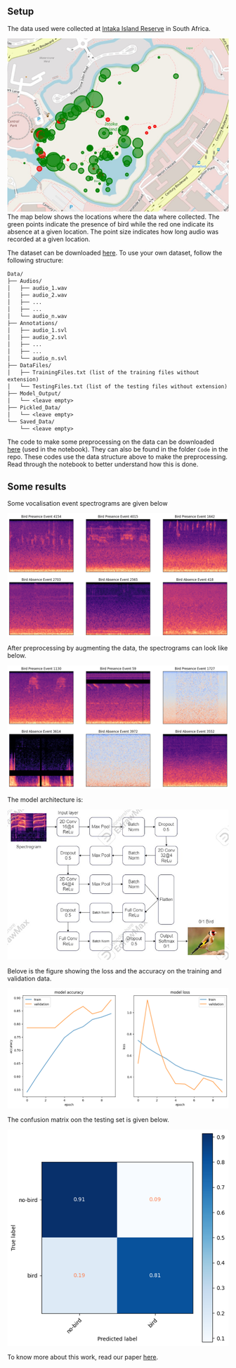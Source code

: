 ## Setup

The data used were collected at [Intaka Island Reserve](https://intaka.co.za/) in South Africa.

![Location](./README%20img/data-collect-point.jpeg)
The map below shows the locations where the data where collected. The green points indicate the presence of bird while the red one indicate its absence at a given location. The point size indicates how long audio was recorded at a given location.

The dataset can be downloaded [here](https://drive.google.com/file/d/15m8Y1REw0pbPHfnfSH7mAMXToXcuFM6l/view?usp=sharing). To use your own dataset, follow the following structure:

```
Data/
├── Audios/
│   ├── audio_1.wav
│   ├── audio_2.wav
│   ├── ...
│   ├── ...
│   └── audio_n.wav
├── Annotations/
│   ├── audio_1.svl
│   ├── audio_2.svl
│   ├── ...
│   ├── ...
│   └── audio_n.svl
├── DataFiles/
│   ├── TrainingFiles.txt (list of the training files without extension)
│   └── TestingFiles.txt (list of the testing files without extension)
├── Model_Output/
│   └── <leave empty>
├── Pickled_Data/
│   └── <leave empty>
└── Saved_Data/
    └── <leave empty>
```

The code to make some preprocessing on the data can be downloaded [here](https://drive.google.com/file/d/1LgZoFzkT5g-MLb7uZMu0lOBk1unYPmW4/view?usp=sharing) (used in the notebook). They can also be found in the folder `Code` in the repo. These codes use the data structure above to make the preprocessing. Read through the notebook to better understand how this is done.

## Some results

Some vocalisation event spectrograms are given below

![Spectrogram](./README%20img/bird-spec.png)

After preprocessing by augmenting the data, the spectrograms can look like below.

![Spectrogram after augmentation](./README%20img/bird-spec-aug.png)

The model architecture is:

![Model architecture](./README%20img/cnn-architecture.jpg)

Belove is the figure showing the loss and the accuracy on the training and validation data.

![Spectrogram](./README%20img/metrics.png)

The confusion matrix oon the testing set is given below.

![Spectrogram](./README%20img/confusion-matrix.png)

To know more about this work, read our paper [here](https://drive.google.com/file/d/1CJtfu1QhRZ9dQI_azCa_aZCZBx-CJafc/view?usp=sharing).
